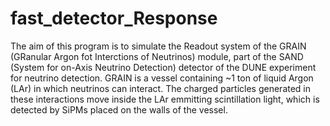 # fast_detector_Response

The aim of this program is to simulate the Readout system of the GRAIN (GRanular Argon fot Interctions of Neutrinos) module, part of the SAND (System for on-Axis Neutrino Detection) detector of the DUNE experiment for neutrino detection.
GRAIN is a vessel containing ~1 ton of liquid Argon (LAr) in which neutrinos can interact. The charged particles generated in these interactions move inside the LAr emmitting scintillation light, which is detected by SiPMs placed on the walls of the vessel.

